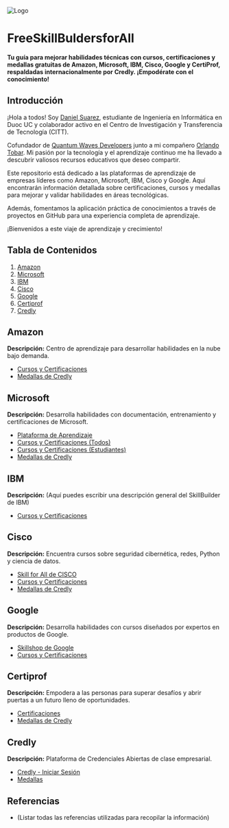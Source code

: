 ![Logo]( https://github.com/djsq200599/FreeSkillBuldersforAll/blob/main/FreeSkillBulderforAll.jpeg )

# FreeSkillBuldersforAll

**Tu guía para mejorar habilidades técnicas con cursos, certificaciones y medallas gratuitas de Amazon, Microsoft, IBM, Cisco, Google y CertiProf, respaldadas internacionalmente por Credly. ¡Empodérate con el conocimiento!**

## Introducción

¡Hola a todos! Soy [Daniel Suarez](https://www.credly.com/users/daniel-josue-suarez-quevedo/badges), estudiante de Ingeniería en Informática en Duoc UC y colaborador activo en el Centro de Investigación y Transferencia de Tecnología (CITT).

Cofundador de [Quantum Waves Developers](https://quantumwavesdevelopers.000webhostapp.com/) junto a mi compañero [Orlando Tobar](https://www.credly.com/users/orlando-jafet-tobar-diaz/badges). Mi pasión por la tecnología y el aprendizaje continuo me ha llevado a descubrir valiosos recursos educativos que deseo compartir.

Este repositorio está dedicado a las plataformas de aprendizaje de empresas líderes como Amazon, Microsoft, IBM, Cisco y Google. Aquí encontrarán información detallada sobre certificaciones, cursos y medallas para mejorar y validar habilidades en áreas tecnológicas.

Además, fomentamos la aplicación práctica de conocimientos a través de proyectos en GitHub para una experiencia completa de aprendizaje.

¡Bienvenidos a este viaje de aprendizaje y crecimiento!

## Tabla de Contenidos

1. [Amazon](#amazon)
2. [Microsoft](#microsoft)
3. [IBM](#ibm)
4. [Cisco](#cisco)
5. [Google](#google)
6. [Certiprof](#certiprof)
7. [Credly](#credly)

## Amazon

**Descripción:** Centro de aprendizaje para desarrollar habilidades en la nube bajo demanda.

- [Cursos y Certificaciones](https://explore.skillbuilder.aws/learn)
- [Medallas de Credly](https://www.credly.com/organizations/amazon-web-services/badges)

## Microsoft

**Descripción:** Desarrolla habilidades con documentación, entrenamiento y certificaciones de Microsoft.

- [Plataforma de Aprendizaje](https://learn.microsoft.com/es-mx/)
- [Cursos y Certificaciones (Todos)](https://learn.microsoft.com/es-mx/training/browse/)
- [Cursos y Certificaciones (Estudiantes)](https://learn.microsoft.com/es-mx/training/student-hub/certifications)
- [Medallas de Credly](https://www.credly.com/organizations/opsgility/badges)

## IBM

**Descripción:** (Aquí puedes escribir una descripción general del SkillBuilder de IBM)

- [Cursos y Certificaciones](#)
  
## Cisco

**Descripción:** Encuentra cursos sobre seguridad cibernética, redes, Python y ciencia de datos.

- [Skill for All de CISCO](https://skillsforall.com/catalog?category=course)
- [Cursos y Certificaciones](https://skillsforall.com/catalog?category=course)
- [Medallas de Credly](https://www.credly.com/organizations/cisco/badges)

## Google

**Descripción:** Desarrolla habilidades con cursos diseñados por expertos en productos de Google.

- [Skillshop de Google](https://skillshop.withgoogle.com/)
- [Cursos y Certificaciones](https://skillshop.exceedlms.com/student/catalog/list?category_ids=7880-google-activate)

## Certiprof

**Descripción:** Empodera a las personas para superar desafíos y abrir puertas a un futuro lleno de oportunidades.

- [Certificaciones](https://certiprof.com/pages/free-new-entry-level-certification)
- [Medallas de Credly](https://www.credly.com/organizations/certiprof/badges)

## Credly

**Descripción:** Plataforma de Credenciales Abiertas de clase empresarial.

- [Credly - Iniciar Sesión](https://www.credly.com/users/sign_in)
- [Medallas](https://www.credly.com/organizations/credly/badges)

## Referencias

- (Listar todas las referencias utilizadas para recopilar la información)
